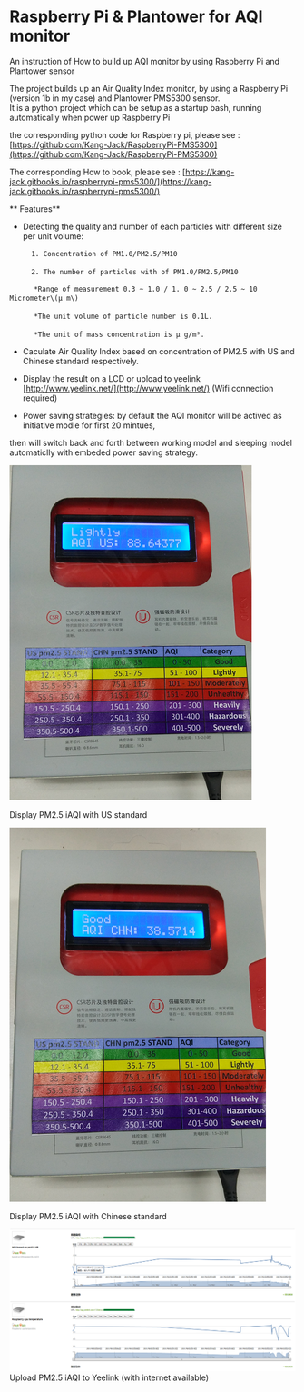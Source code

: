 # Raspberry Pi & Plantower for AQI monitor

An instruction of How to build up AQI monitor by using Raspberry Pi and Plantower sensor

The project builds up an Air Quality Index monitor, by using a Raspberry Pi \(version 1b in my case\) and Plantower PMS5300 sensor.  
 It is a python project which can be setup as a startup bash, running automatically when power up Raspberry Pi

the corresponding python code for Raspberry pi, please see : [https://github.com/Kang-Jack/RaspberryPi-PMS5300](https://github.com/Kang-Jack/RaspberryPi-PMS5300)

The corresponding How to book, please see : [https://kang-jack.gitbooks.io/raspberrypi-pms5300/](https://kang-jack.gitbooks.io/raspberrypi-pms5300/)

** Features**

* Detecting the quality and number of each particles with different size per unit volume:

        1. Concentration of PM1.0/PM2.5/PM10

        2. The number of particles with of PM1.0/PM2.5/PM10  

```
      *Range of measurement 0.3 ~ 1.0 / 1. 0 ~ 2.5 / 2.5 ~ 10 Micrometer\(μ m\)

      *The unit volume of particle number is 0.1L. 

      *The unit of mass concentration is μ g/m³.
```

* Caculate Air Quality Index based on concentration of PM2.5 with US and Chinese standard respectively.

* Display the result on a LCD or upload to yeelink [http://www.yeelink.net/](http://www.yeelink.net/) \(Wifi connection required\)

* Power saving strategies: by default the AQI monitor will be actived as initiative modle for first 20 mintues,

then will switch back and forth between working model and sleeping model automaticlly with embeded power saving strategy.



![](/assets/2.png)

Display  PM2.5 iAQI with US standard

![](/assets/3.png)

Display  PM2.5 iAQI with Chinese standard

![](/assets/yeelink.png)Upload PM2.5 iAQI to Yeelink \(with internet available\)

